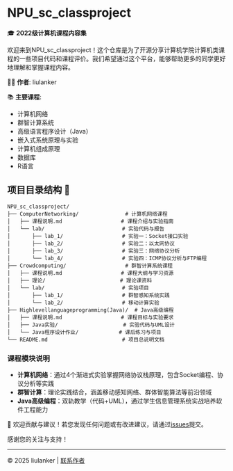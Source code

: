 # NPU_sc_classproject

🎓 **2022级计算机课程内容集**

欢迎来到NPU_sc_classproject！这个仓库是为了开源分享计算机学院计算机类课程的一些项目代码和课程评价。我们希望通过这个平台，能够帮助更多的同学更好地理解和掌握课程内容。

👨‍💻 **作者**: liulanker

📚 **主要课程**:
- 计算机网络
- 群智计算系统
- 高级语言程序设计（Java）
- 嵌入式系统原理与实验
- 计算机组成原理
- 数据库
- R语言


## 项目目录结构 📂

```
NPU_sc_classproject/
├── ComputerNetworking/               # 计算机网络课程
│   ├── 课程说明.md                   # 课程介绍与实验指南
│   └── lab/                         # 实验代码与报告
│       ├── lab_1/                   # 实验一：Socket接口实验
│       ├── lab_2/                   # 实验二：以太网协议
│       ├── lab_3/                   # 实验三：网络协议分析
│       └── lab_4/                   # 实验四：ICMP协议分析与FTP编程
├── Crowdcomputing/                   # 群智计算系统课程  
│   ├── 课程说明.md                   # 课程大纲与学习资源
│   ├── 理论/                        # 理论课资料
│   └── lab/                         # 实验项目
│       ├── lab_1/                   # 群智感知系统实践
│       └── lab_2/                   # 移动计算实验
├── Highlevellanguageprogramming(Java)/  # Java高级编程  
│   ├── 课程说明.md                   # 课程目标与实验要求
│   ├── Java实验/                     # 实验代码与UML设计
│   └── Java程序设计作业/             # 课后练习与项目
└── README.md                        # 项目总说明文档
```

### 课程模块说明
- **计算机网络**：通过4个渐进式实验掌握网络协议栈原理，包含Socket编程、协议分析等实践
- **群智计算**：理论实践结合，涵盖移动感知网络、群体智能算法等前沿领域
- **Java高级编程**：双轨教学（代码+UML），通过学生信息管理系统实战培养软件工程能力

🤝 欢迎贡献与建议！若您发现任何问题或有改进建议，请通过[issues](https://github.com/yourrepo/issues)提交。

感谢您的关注与支持！

---

© 2025 liulanker | [联系作者](liulanker@gmail.com)
